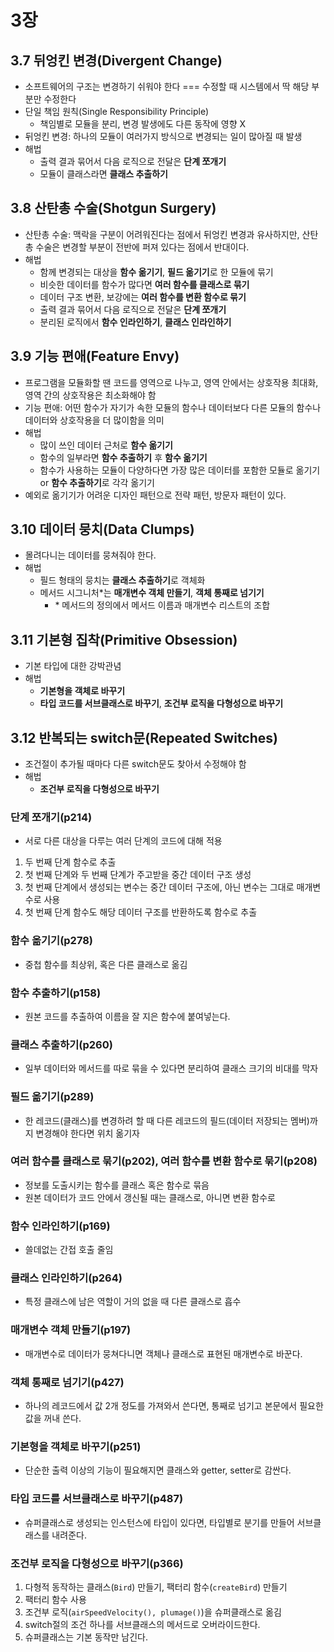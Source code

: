# 3장

## 3.7 뒤엉킨 변경(Divergent Change)

- 소프트웨어의 구조는 변경하기 쉬워야 한다 === 수정할 때 시스템에서 딱 해당 부분만 수정한다
- 단일 책임 원칙(Single Responsibility Principle)
  - 책임별로 모듈을 분리, 변경 발생에도 다른 동작에 영향 X
- 뒤엉킨 변경: 하나의 모듈이 여러가지 방식으로 변경되는 일이 많아질 때 발생
- 해법
  - 출력 결과 묶어서 다음 로직으로 전달은 **단계 쪼개기**
  - 모듈이 클래스라면 **클래스 추출하기**

## 3.8 산탄총 수술(Shotgun Surgery)

- 산탄총 수술: 맥락을 구분이 어려워진다는 점에서 뒤엉킨 변경과 유사하지만, 산탄총 수술은 변경할 부분이 전반에 퍼져 있다는 점에서 반대이다.
- 해법
  - 함께 변경되는 대상을 **함수 옮기기**, **필드 옮기기**로 한 모듈에 묶기
  - 비슷한 데이터를 함수가 많다면 **여러 함수를 클래스로 묶기**
  - 데이터 구조 변환, 보강에는 **여러 함수를 변환 함수로 묶기**
  - 출력 결과 묶어서 다음 로직으로 전달은 **단계 쪼개기**
  - 분리된 로직에서 **함수 인라인하기**, **클래스 인라인하기**

## 3.9 기능 편애(Feature Envy)

- 프로그램을 모듈화할 땐 코드를 영역으로 나누고, 영역 안에서는 상호작용 최대화, 영역 간의 상호작용은 최소화해야 함
- 기능 편애: 어떤 함수가 자기가 속한 모듈의 함수나 데이터보다 다른 모듈의 함수나 데이터와 상호작용을 더 많이함을 의미
- 해법
  - 많이 쓰인 데이터 근처로 **함수 옮기기**
  - 함수의 일부라면 **함수 추출하기** 후 **함수 옮기기**
  - 함수가 사용하는 모듈이 다양하다면 가장 많은 데이터를 포함한 모듈로 옮기기 or **함수 추출하기**로 각각 옮기기
- 예외로 옮기기가 어려운 디자인 패턴으로 전략 패턴, 방문자 패턴이 있다.

## 3.10 데이터 뭉치(Data Clumps)

- 몰려다니는 데이터를 뭉쳐줘야 한다.
- 해법
  - 필드 형태의 뭉치는 **클래스 추출하기**로 객체화
  - 메서드 시그니처\*는 **매개변수 객체 만들기**, **객체 통째로 넘기기**
    - \* 메서드의 정의에서 메서드 이름과 매개변수 리스트의 조합

## 3.11 기본형 집착(Primitive Obsession)

- 기본 타입에 대한 강박관념
- 해법
  - **기본형을 객체로 바꾸기**
  - **타입 코드를 서브클래스로 바꾸기**, **조건부 로직을 다형성으로 바꾸기**

## 3.12 반복되는 switch문(Repeated Switches)

- 조건절이 추가될 때마다 다른 switch문도 찾아서 수정해야 함
- 해법
  - **조건부 로직을 다형성으로 바꾸기**

### 단계 쪼개기(p214)

- 서로 다른 대상을 다루는 여러 단계의 코드에 대해 적용

1. 두 번째 단계 함수로 추출
2. 첫 번째 단계와 두 번째 단계가 주고받을 중간 데이터 구조 생성
3. 첫 번째 단계에서 생성되는 변수는 중간 데이터 구조에, 아닌 변수는 그대로 매개변수로 사용
4. 첫 번째 단계 함수도 해당 데이터 구조를 반환하도록 함수로 추출

### 함수 옮기기(p278)

- 중첩 함수를 최상위, 혹은 다른 클래스로 옮김

### 함수 추출하기(p158)

- 원본 코드를 추출하여 이름을 잘 지은 함수에 붙여넣는다.

### 클래스 추출하기(p260)

- 일부 데이터와 메서드를 따로 묶을 수 있다면 분리하여 클래스 크기의 비대를 막자

### 필드 옮기기(p289)

- 한 레코드(클래스)를 변경하려 할 때 다른 레코드의 필드(데이터 저장되는 멤버)까지 변경해야 한다면 위치 옮기자

### 여러 함수를 클래스로 묶기(p202), 여러 함수를 변환 함수로 묶기(p208)

- 정보를 도출시키는 함수를 클래스 혹은 함수로 묶음
- 원본 데이터가 코드 안에서 갱신될 때는 클래스로, 아니면 변환 함수로

### 함수 인라인하기(p169)

- 쓸데없는 간접 호출 줄임

### 클래스 인라인하기(p264)

- 특정 클래스에 남은 역할이 거의 없을 때 다른 클래스로 흡수

### 매개변수 객체 만들기(p197)

- 매개변수로 데이터가 뭉쳐다니면 객체나 클래스로 표현된 매개변수로 바꾼다.

### 객체 통째로 넘기기(p427)

- 하나의 레코드에서 값 2개 정도를 가져와서 쓴다면, 통째로 넘기고 본문에서 필요한 값을 꺼내 쓴다.

### 기본형을 객체로 바꾸기(p251)

- 단순한 출력 이상의 기능이 필요해지면 클래스와 getter, setter로 감싼다.

### 타입 코드를 서브클래스로 바꾸기(p487)

- 슈퍼클래스로 생성되는 인스턴스에 타입이 있다면, 타입별로 분기를 만들어 서브클래스를 내려준다.

### 조건부 로직을 다형성으로 바꾸기(p366)

1. 다형적 동작하는 클래스(`Bird`) 만들기, 팩터리 함수(`createBird`) 만들기
2. 팩터리 함수 사용
3. 조건부 로직(`airSpeedVelocity(), plumage()`)을 슈퍼클래스로 옮김
4. switch절의 조건 하나를 서브클래스의 메서드로 오버라이드한다.
5. 슈퍼클래스는 기본 동작만 남긴다.
